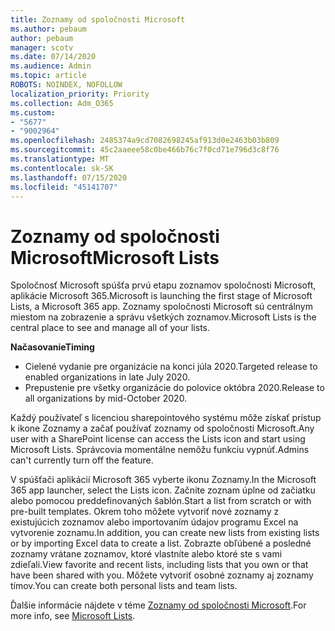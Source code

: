 ```yaml
---
title: Zoznamy od spoločnosti Microsoft
ms.author: pebaum
author: pebaum
manager: scotv
ms.date: 07/14/2020
ms.audience: Admin
ms.topic: article
ROBOTS: NOINDEX, NOFOLLOW
localization_priority: Priority
ms.collection: Adm_O365
ms.custom:
- "5677"
- "9002964"
ms.openlocfilehash: 2485374a9cd7082698245af913d0e2463b03b809
ms.sourcegitcommit: 45c2aaeee58c0be466b76c7f0cd71e796d3c8f76
ms.translationtype: MT
ms.contentlocale: sk-SK
ms.lasthandoff: 07/15/2020
ms.locfileid: "45141707"
---
```

# <a name="microsoft-lists"></a><span data-ttu-id="05251-102">Zoznamy od spoločnosti Microsoft</span><span class="sxs-lookup"><span data-stu-id="05251-102">Microsoft Lists</span></span>

<span data-ttu-id="05251-103">Spoločnosť Microsoft spúšťa prvú etapu zoznamov spoločnosti Microsoft, aplikácie Microsoft 365.</span><span class="sxs-lookup"><span data-stu-id="05251-103">Microsoft is launching the first stage of Microsoft Lists, a Microsoft 365 app.</span></span> <span data-ttu-id="05251-104">Zoznamy spoločnosti Microsoft sú centrálnym miestom na zobrazenie a správu všetkých zoznamov.</span><span class="sxs-lookup"><span data-stu-id="05251-104">Microsoft Lists is the central place to see and manage all of your lists.</span></span>  
  
<span data-ttu-id="05251-105">**Načasovanie**</span><span class="sxs-lookup"><span data-stu-id="05251-105">**Timing**</span></span>  

- <span data-ttu-id="05251-106">Cielené vydanie pre organizácie na konci júla 2020.</span><span class="sxs-lookup"><span data-stu-id="05251-106">Targeted release to enabled organizations in late July 2020.</span></span>
- <span data-ttu-id="05251-107">Prepustenie pre všetky organizácie do polovice októbra 2020.</span><span class="sxs-lookup"><span data-stu-id="05251-107">Release to all organizations by mid-October 2020.</span></span>

<span data-ttu-id="05251-108">Každý používateľ s licenciou sharepointového systému môže získať prístup k ikone Zoznamy a začať používať zoznamy od spoločnosti Microsoft.</span><span class="sxs-lookup"><span data-stu-id="05251-108">Any user with a SharePoint license can access the Lists icon and start using Microsoft Lists.</span></span> <span data-ttu-id="05251-109">Správcovia momentálne nemôžu funkciu vypnúť.</span><span class="sxs-lookup"><span data-stu-id="05251-109">Admins can't currently turn off the feature.</span></span>
 
<span data-ttu-id="05251-110">V spúšťači aplikácií Microsoft 365 vyberte ikonu Zoznamy.</span><span class="sxs-lookup"><span data-stu-id="05251-110">In the Microsoft 365 app launcher, select the Lists icon.</span></span> <span data-ttu-id="05251-111">Začnite zoznam úplne od začiatku alebo pomocou preddefinovaných šablón.</span><span class="sxs-lookup"><span data-stu-id="05251-111">Start a list from scratch or with pre-built templates.</span></span> <span data-ttu-id="05251-112">Okrem toho môžete vytvoriť nové zoznamy z existujúcich zoznamov alebo importovaním údajov programu Excel na vytvorenie zoznamu.</span><span class="sxs-lookup"><span data-stu-id="05251-112">In addition, you can create new lists from existing lists or by importing Excel data to create a list.</span></span> <span data-ttu-id="05251-113">Zobrazte obľúbené a posledné zoznamy vrátane zoznamov, ktoré vlastníte alebo ktoré ste s vami zdieľali.</span><span class="sxs-lookup"><span data-stu-id="05251-113">View favorite and recent lists, including lists that you own or that have been shared with you.</span></span> <span data-ttu-id="05251-114">Môžete vytvoriť osobné zoznamy aj zoznamy tímov.</span><span class="sxs-lookup"><span data-stu-id="05251-114">You can create both personal lists and team lists.</span></span>  

<span data-ttu-id="05251-115">Ďalšie informácie nájdete v téme [Zoznamy od spoločnosti Microsoft](https://aka.ms/microsoftlists).</span><span class="sxs-lookup"><span data-stu-id="05251-115">For more info, see [Microsoft Lists](https://aka.ms/microsoftlists).</span></span>
